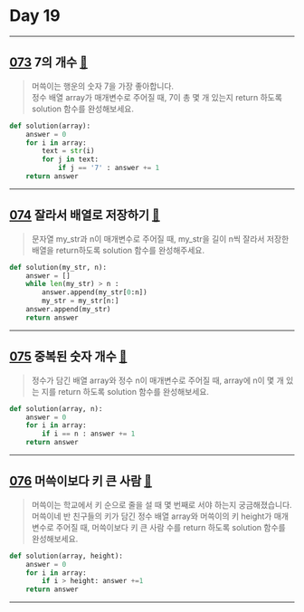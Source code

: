 # Day 19

---

## [073] 7의 개수 [🔎][073]

> 머쓱이는 행운의 숫자 7을 가장 좋아합니다.  
> 정수 배열 array가 매개변수로 주어질 때, 7이 총 몇 개 있는지 return 하도록 solution 함수를 완성해보세요.

```python
def solution(array):
    answer = 0
    for i in array:
        text = str(i)
        for j in text:
            if j == '7' : answer += 1
    return answer
```

---

## [074] 잘라서 배열로 저장하기 [🔎][074]

> 문자열 my_str과 n이 매개변수로 주어질 때, my_str을 길이 n씩 잘라서 저장한 배열을 return하도록 solution 함수를 완성해주세요.

```python
def solution(my_str, n):
    answer = []
    while len(my_str) > n :
        answer.append(my_str[0:n])
        my_str = my_str[n:]
    answer.append(my_str)
    return answer
```

---

## [075] 중복된 숫자 개수 [🔎][075]

> 정수가 담긴 배열 array와 정수 n이 매개변수로 주어질 때, array에 n이 몇 개 있는 지를 return 하도록 solution 함수를 완성해보세요.

```python
def solution(array, n):
    answer = 0
    for i in array:
        if i == n : answer += 1
    return answer
```

---

## [076] 머쓱이보다 키 큰 사람 [🔎][076]

> 머쓱이는 학교에서 키 순으로 줄을 설 때 몇 번째로 서야 하는지 궁금해졌습니다.  
> 머쓱이네 반 친구들의 키가 담긴 정수 배열 array와 머쓱이의 키 height가 매개변수로 주어질 때,
> 머쓱이보다 키 큰 사람 수를 return 하도록 solution 함수를 완성해보세요.

```python
def solution(array, height):
    answer = 0
    for i in array:
        if i > height: answer +=1
    return answer
```

---

[073]: https://school.programmers.co.kr/learn/courses/30/lessons/120912
[074]: https://school.programmers.co.kr/learn/courses/30/lessons/120913
[075]: https://school.programmers.co.kr/learn/courses/30/lessons/120583
[076]: https://school.programmers.co.kr/learn/courses/30/lessons/120585
